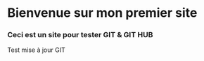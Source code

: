 # Bienvenue sur mon premier site

### Ceci est un site pour tester GIT & GIT HUB
Test mise à jour GIT
